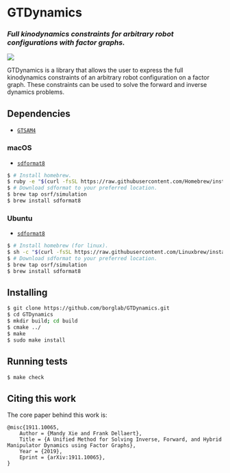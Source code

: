 # GTDynamics

### *Full kinodynamics constraints for arbitrary robot configurations with factor graphs.*
<!-- =================================================== -->

![](https://api.travis-ci.com/Alescontrela/GTDynamics.svg?token=V6isP7NT7qX4qsBuX1sY&branch=feature/universal_factor_graph_public)

GTDynamics is a library that allows the user to express the full kinodynamics constraints of an arbitrary robot configuration on a factor graph. These constraints can be used to solve the forward and inverse dynamics problems.

## Dependencies

* [`GTSAM4`](https://github.com/borglab/gtsam)

### macOS
* [`sdformat8`](https://bitbucket.org/osrf/sdformat/src/default/)
```bash
$ # Install homebrew.
$ ruby -e "$(curl -fsSL https://raw.githubusercontent.com/Homebrew/install/master/install)"
$ # Download sdformat to your preferred location.
$ brew tap osrf/simulation
$ brew install sdformat8
```

### Ubuntu
* [`sdformat8`](https://bitbucket.org/osrf/sdformat/src/default/)
```bash
$ # Install homebrew (for linux).
$ sh -c "$(curl -fsSL https://raw.githubusercontent.com/Linuxbrew/install/master/install.sh)"
$ # Download sdformat to your preferred location.
$ brew tap osrf/simulation
$ brew install sdformat8
```

## Installing
```bash
$ git clone https://github.com/borglab/GTDynamics.git
$ cd GTDynamics
$ mkdir build; cd build
$ cmake ../
$ make
$ sudo make install
```

## Running tests

```bash
$ make check
```

## Citing this work

The core paper behind this work is:
```
@misc{1911.10065,
    Author = {Mandy Xie and Frank Dellaert},
    Title = {A Unified Method for Solving Inverse, Forward, and Hybrid Manipulator Dynamics using Factor Graphs},
    Year = {2019},
    Eprint = {arXiv:1911.10065},
}
```
